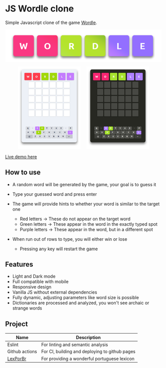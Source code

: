 # JS Wordle clone

Simple Javascript clone of the game [Wordle](https://en.wikipedia.org/wiki/Wordle).

<center>
	<p align="center">
		<img src=".github/screenshot01.png" align="center"/>
	</p>
</center>

<center>
    <p float="left" align="center">
        <img src=".github/screenshot02.png" style="width: 40%"/>
    	<span>&nbsp;&nbsp;&nbsp;</span>
        <img src=".github/screenshot03.png" style="width: 40%"/>
    </p>
</center>

[Live demo here](https://leandrosq.github.io/js-wordle/)

## How to use

- A random word will be generated by the game, your goal is to guess it
- Type your guessed word and press enter
- The game will provide hints to whether your word is similar to the target one
  - Red letters -> These do not appear on the target word
  - Green letters -> These appear in the word in the exactly typed spot
  - Purple letters -> These appear in the word, but in a different spot

- When run out of rows to type, you will either win or lose
  - Pressing any key will restart the game

## Features

- Light and Dark mode
- Full compatible with mobile
- Responsive design
- Vanilla JS without external dependencies
- Fully dynamic, adjusting parameters like word size is possible
- Dictionaries are processed and analyzed, you won't see archaic or strange words

## Project

| Name | Description |
| -- | -- |
| Eslint | For linting and semantic analysis |
| Github actions | For CI, building and deploying to github pages |
| [LexPorBr](http://www.lexicodoportugues.com/) | For providing a wonderful portuguese lexicon |

